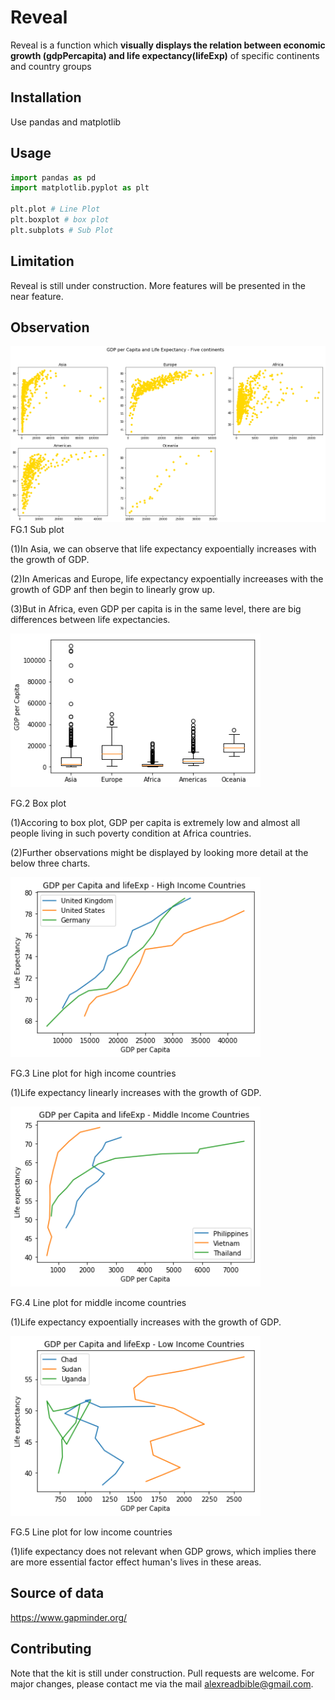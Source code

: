 # Reveal
Reveal is a function which **visually displays the relation between economic growth (gdpPercapita) and life expectancy(lifeExp)** of specific continents and country groups


## Installation
Use pandas and matplotlib


## Usage

```python
import pandas as pd
import matplotlib.pyplot as plt

plt.plot # Line Plot
plt.boxplot # box plot
plt.subplots # Sub Plot
```

## Limitation
Reveal is still under construction. More features will be presented in the near feature.


## Observation

![](images/five%20continents.png)
FG.1 Sub plot

(1)In Asia, we can observe that life expectancy expoentially increases with the growth of GDP. 

(2)In Americas and Europe, life expectancy expoentially increeases with the growth of GDP anf then begin to linearly grow up. 

(3)But in Africa, even GDP per capita is in the same level, there are big differences between life expectancies.


<img src="images/box%20plot.png" width="400">

FG.2 Box plot

(1)Accoring to box plot, GDP per capita is extremely low and almost all people living in such poverty condition at Africa countries. 

(2)Further observations might be displayed by looking more detail at the below three charts.  



<img src="images/High%20Income.png" width="400">

FG.3 Line plot for high income countries

(1)Life expectancy linearly increases with the growth of GDP. 




<img src="images/Middle%20Income.png" width="400">

FG.4 Line plot for middle income countries

(1)Life expectancy expoentially increases with the growth of GDP. 



<img src="images/Low%20Income.png" width="400">

FG.5 Line plot for low income countries

(1)life expectancy does not relevant when GDP grows, which implies there are more essential factor effect human's lives in these areas. 


## Source of data
https://www.gapminder.org/

## Contributing
Note that the kit is still under construction. Pull requests are welcome. 
For major changes, please contact me via the mail alexreadbible@gmail.com.
